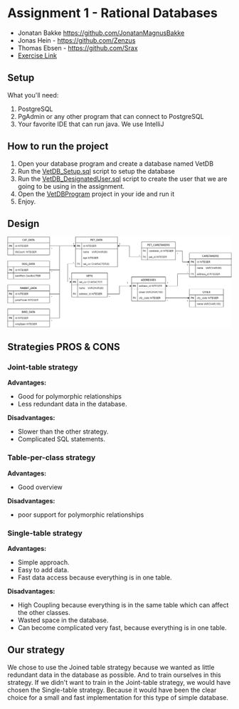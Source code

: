 # Assignment 1 - Rational Databases
- Jonatan Bakke https://github.com/JonatanMagnusBakke
- Jonas Hein - https://github.com/Zenzus
- Thomas Ebsen - https://github.com/Srax 
- [Exercise Link](misc/Assignment.pdf)


## Setup
What you'll need:
1. PostgreSQL
2. PgAdmin or any other program that can connect to PostgreSQL
3. Your favorite IDE that can run java. We use IntelliJ

## How to run the project
1. Open your database program and create a database named VetDB
2. Run the [VetDB_Setup.sql](scripts/VetDB_Setup.sql) script to setup the database
3. Run the [VetDB_DesignatedUser.sql](scripts/VetDB_DesignatedUser.sql) script to create the user that we are going to be using in the assignment.
4. Open the [VetDBProgram](VetDBProgram) project in your ide and run it
5. Enjoy.

## Design
<img src="misc/ERD.png">

## Strategies PROS & CONS
### Joint-table strategy
**Advantages:**
* Good for polymorphic relationships
* Less redundant data in the database.  

**Disadvantages:**
* Slower than the other strategy.
* Complicated SQL statements.  

### Table-per-class strategy
**Advantages:**
* Good overview

**Disadvantages:**
* poor support for polymorphic relationships  

### Single-table strategy
**Advantages:**
* Simple approach.
* Easy to add data.
* Fast data access because everything is in one table.

**Disadvantages:**
* High Coupling because everything is in the same table which can affect the other classes.
* Wasted space in the database.
* Can become complicated very fast, because everything is in one table.  

## Our strategy
We chose to use the Joined table strategy because we wanted as little redundant data in the database as possible. And to train ourselves in this strategy. If we didn't want to train in the Joint-table strategy, we would have chosen the Single-table strategy. Because it would have been the clear choice for a small and fast implementation for this type of simple database.

